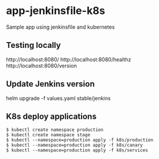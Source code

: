 # app-jenkinsfile-k8s
Sample app using jenkinsfile and kubernetes

## Testing locally
http://localhost:8080/
http://localhost:8080/healthz
http://localhost:8080/version

## Update Jenkins version
helm upgrade  -f values.yaml <RELEASE-NAME> stable/jenkins

## K8s deploy applications

```
$ kubectl create namespace production
$ kubectl create namespace stage
$ kubectl --namespace=production apply -f k8s/production
$ kubectl --namespace=production apply -f k8s/canary
$ kubectl --namespace=production apply -f k8s/services
```